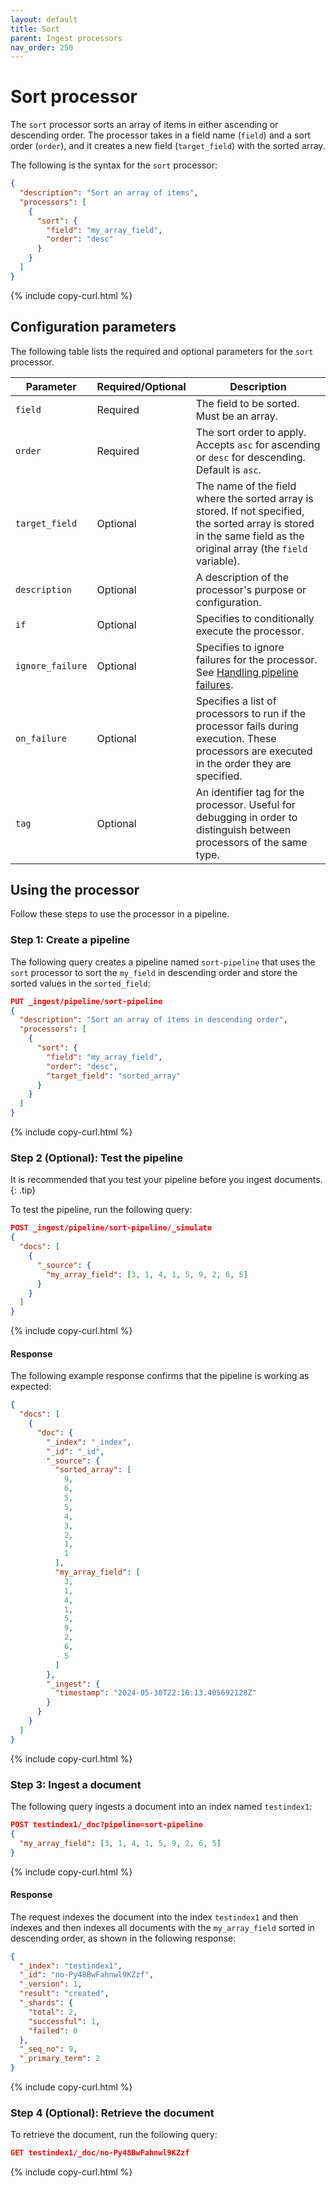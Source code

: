 ```yaml
---
layout: default
title: Sort
parent: Ingest processors
nav_order: 250
---
```


# Sort processor

The `sort` processor sorts an array of items in either ascending or descending order. The processor takes in a field name (`field`) and a sort order (`order`), and it creates a new field (`target_field`) with the sorted array.

The following is the syntax for the `sort` processor:

```json
{
  "description": "Sort an array of items",
  "processors": [
    {
      "sort": {
        "field": "my_array_field",
        "order": "desc"
      }
    }
  ]
}
```
{% include copy-curl.html %}

## Configuration parameters

The following table lists the required and optional parameters for the `sort` processor.

| Parameter  | Required/Optional  | Description  |
|---|---|---|
`field`  | Required | The field to be sorted. Must be an array.
`order`  | Required | The sort order to apply. Accepts `asc` for ascending or `desc` for descending. Default is `asc`.
`target_field` | Optional | The name of the field where the sorted array is stored. If not specified, the sorted array is stored in the same field as the original array (the `field` variable). 
`description`  | Optional  | A description of the processor's purpose or configuration.
`if` | Optional | Specifies to conditionally execute the processor.
`ignore_failure` | Optional | Specifies to ignore failures for the processor. See [Handling pipeline failures]({{site.url}}{{site.baseurl}}/ingest-pipelines/pipeline-failures/).
`on_failure` | Optional | Specifies a list of processors to run if the processor fails during execution. These processors are executed in the order they are specified.
`tag` | Optional | An identifier tag for the processor. Useful for debugging in order to distinguish between processors of the same type.

## Using the processor

Follow these steps to use the processor in a pipeline.

### Step 1: Create a pipeline

The following query creates a pipeline named `sort-pipeline` that uses the `sort` processor to sort the `my_field` in descending order and store the sorted values in the `sorted_field`:

```json
PUT _ingest/pipeline/sort-pipeline
{
  "description": "Sort an array of items in descending order",
  "processors": [
    {
      "sort": {
        "field": "my_array_field",
        "order": "desc",
        "target_field": "sorted_array"
      }
    }
  ]
}
```
{% include copy-curl.html %}

### Step 2 (Optional): Test the pipeline

It is recommended that you test your pipeline before you ingest documents.
{: .tip}

To test the pipeline, run the following query:

```json
POST _ingest/pipeline/sort-pipeline/_simulate
{
  "docs": [
    {
      "_source": {
        "my_array_field": [3, 1, 4, 1, 5, 9, 2, 6, 5]
      }
    }
  ]
}
```
{% include copy-curl.html %}

#### Response

The following example response confirms that the pipeline is working as expected:

```json
{
  "docs": [
    {
      "doc": {
        "_index": "_index",
        "_id": "_id",
        "_source": {
          "sorted_array": [
            9,
            6,
            5,
            5,
            4,
            3,
            2,
            1,
            1
          ],
          "my_array_field": [
            3,
            1,
            4,
            1,
            5,
            9,
            2,
            6,
            5
          ]
        },
        "_ingest": {
          "timestamp": "2024-05-30T22:10:13.405692128Z"
        }
      }
    }
  ]
}
```
{% include copy-curl.html %}

### Step 3: Ingest a document 

The following query ingests a document into an index named `testindex1`:

```json
POST testindex1/_doc?pipeline=sort-pipeline
{
  "my_array_field": [3, 1, 4, 1, 5, 9, 2, 6, 5]
}
```
{% include copy-curl.html %}

#### Response

The request indexes the document into the index `testindex1` and then indexes and then indexes all documents with the `my_array_field` sorted in descending order, as shown in the following response:

```json
{
  "_index": "testindex1",
  "_id": "no-Py48BwFahnwl9KZzf",
  "_version": 1,
  "result": "created",
  "_shards": {
    "total": 2,
    "successful": 1,
    "failed": 0
  },
  "_seq_no": 9,
  "_primary_term": 2
}
```
{% include copy-curl.html %}

### Step 4 (Optional): Retrieve the document

To retrieve the document, run the following query:

```json
GET testindex1/_doc/no-Py48BwFahnwl9KZzf
```
{% include copy-curl.html %}


